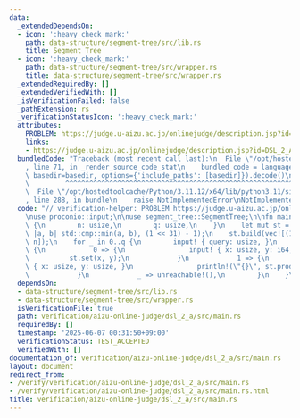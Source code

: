 ```yaml
---
data:
  _extendedDependsOn:
  - icon: ':heavy_check_mark:'
    path: data-structure/segment-tree/src/lib.rs
    title: Segment Tree
  - icon: ':heavy_check_mark:'
    path: data-structure/segment-tree/src/wrapper.rs
    title: data-structure/segment-tree/src/wrapper.rs
  _extendedRequiredBy: []
  _extendedVerifiedWith: []
  _isVerificationFailed: false
  _pathExtension: rs
  _verificationStatusIcon: ':heavy_check_mark:'
  attributes:
    PROBLEM: https://judge.u-aizu.ac.jp/onlinejudge/description.jsp?id=DSL_2_A
    links:
    - https://judge.u-aizu.ac.jp/onlinejudge/description.jsp?id=DSL_2_A
  bundledCode: "Traceback (most recent call last):\n  File \"/opt/hostedtoolcache/Python/3.11.12/x64/lib/python3.11/site-packages/onlinejudge_verify/documentation/build.py\"\
    , line 71, in _render_source_code_stat\n    bundled_code = language.bundle(stat.path,\
    \ basedir=basedir, options={'include_paths': [basedir]}).decode()\n          \
    \         ^^^^^^^^^^^^^^^^^^^^^^^^^^^^^^^^^^^^^^^^^^^^^^^^^^^^^^^^^^^^^^^^^^^^^^^^^^^^^^^^^\n\
    \  File \"/opt/hostedtoolcache/Python/3.11.12/x64/lib/python3.11/site-packages/onlinejudge_verify/languages/rust.py\"\
    , line 288, in bundle\n    raise NotImplementedError\nNotImplementedError\n"
  code: "// verification-helper: PROBLEM https://judge.u-aizu.ac.jp/onlinejudge/description.jsp?id=DSL_2_A\n\
    \nuse proconio::input;\n\nuse segment_tree::SegmentTree;\n\nfn main() {\n    input!\
    \ {\n        n: usize,\n        q: usize,\n    }\n    let mut st = SegmentTree::<i64>::new(n,\
    \ |a, b| std::cmp::min(a, b), (1 << 31) - 1);\n    st.build(vec![(1 << 31) - 1;\
    \ n]);\n    for _ in 0..q {\n        input! { query: usize, }\n        match query\
    \ {\n            0 => {\n                input! { x: usize, y: i64, }\n      \
    \          st.set(x, y);\n            }\n            1 => {\n                input!\
    \ { x: usize, y: usize, }\n                println!(\"{}\", st.prod(x, y + 1));\n\
    \            }\n            _ => unreachable!(),\n        }\n    }\n}\n"
  dependsOn:
  - data-structure/segment-tree/src/lib.rs
  - data-structure/segment-tree/src/wrapper.rs
  isVerificationFile: true
  path: verification/aizu-online-judge/dsl_2_a/src/main.rs
  requiredBy: []
  timestamp: '2025-06-07 00:31:50+09:00'
  verificationStatus: TEST_ACCEPTED
  verifiedWith: []
documentation_of: verification/aizu-online-judge/dsl_2_a/src/main.rs
layout: document
redirect_from:
- /verify/verification/aizu-online-judge/dsl_2_a/src/main.rs
- /verify/verification/aizu-online-judge/dsl_2_a/src/main.rs.html
title: verification/aizu-online-judge/dsl_2_a/src/main.rs
---
```

